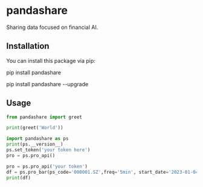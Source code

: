 # pandashare

Sharing data focused on financial AI.

## Installation

You can install this package via pip:

pip install pandashare

pip install pandashare --upgrade


## Usage

```python
from pandashare import greet

print(greet('World'))

import pandashare as ps
print(ps.__version__)
ps.set_token('your token here')
pro = ps.pro_api()

pro = ps.pro_api('your token')
df = ps.pro_bar(ps_code='000001.SZ',freq='5min', start_date='2023-01-04 09:00:00', end_date='2024-02-05 17:00:00',limit=5000)
print(df)


